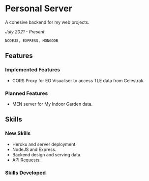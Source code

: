 # **Personal Server**

A cohesive backend for my web projects.

_July 2021 - Present_

```NODEJS, EXPRESS, MONGODB```

## **Features** 

### **Implemented Features**

* CORS Proxy for EO Visualiser to access TLE data from Celestrak.

### **Planned Features**

* MEN server for My Indoor Garden data.

## **Skills**

### **New Skills**

* Heroku and server deployment.
* NodeJS and Express.
* Backend design and serving data.
* API Requests.

### **Skills Developed**